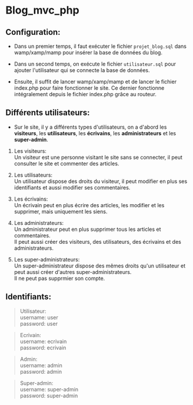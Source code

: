 # Blog_mvc_php

## Configuration:

* Dans un premier temps, il faut exécuter le fichier `projet_blog.sql` dans wamp/xamp/mamp pour insérer la base de données du blog.  
 
* Dans un second temps, on exécute le fichier `utilisateur.sql` pour ajouter l'utilisateur qui se connecte la base de données. 

* Ensuite, il suffit de lancer wamp/xamp/mamp et de lancer le fichier index.php pour faire fonctionner le site. Ce dernier fonctionne intégralement depuis le fichier index.php grâce au routeur.  


## Différents utilisateurs:  

* Sur le site, il y a différents types d'utilisateurs, on a d'abord les **visiteurs**, les **utilisateurs**, les **écrivains**, les **administrateurs** et les **super-admin**.  

1. Les visiteurs:  
Un visiteur est une personne visitant le site sans se connecter, il peut consulter le site et commenter des articles.  

2. Les utilisateurs:  
Un utilisateur dispose des droits du visiteur, il peut modifier en plus ses identifiants et aussi modifier ses commentaires.  

3. Les écrivains:  
Un écrivain peut en plus écrire des articles, les modifier et les supprimer, mais uniquement les siens.  

4. Les administrateurs:  
Un administrateur peut en plus supprimer tous les articles et commentaires.   
Il peut aussi créer des visiteurs, des utilisateurs, des écrivains et des administrateurs.  

5. Les super-administrateurs:  
Un super-administrateur dispose des mêmes droits qu'un utilisateur et peut aussi créer d'autres super-administrateurs.   
Il ne peut pas supprmier son compte.  


## Identifiants:  

> Utilisateur:  
username: user  
password: user  

> Ecrivain:  
username: ecrivain  
password: ecrivain  

> Admin:  
username: admin  
password: admin  

> Super-admin:  
username: super-admin  
password: super-admin
